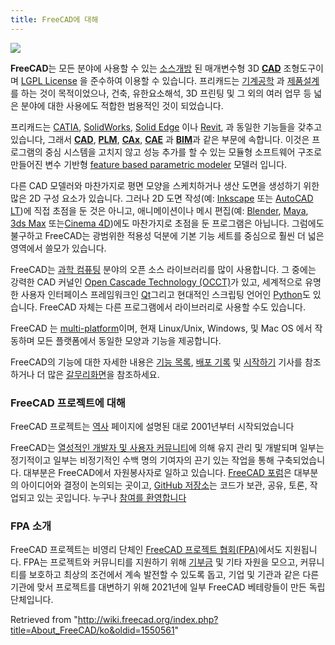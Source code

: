```yaml
---
title: FreeCAD에 대해
---
```

![](/images/Freecad_default.jpg)

**FreeCAD**는 모든 분야에 사용할 수 있는 [소스개방](http://en.wikipedia.org/wiki/Open_source) 된 매개변수형 3D [**CAD**](http://en.wikipedia.org/wiki/CAD) 조형도구이며 [LGPL License](/License "License") 을 준수하여 이용할 수 있습니다. 프리캐드는 [기계공학](http://en.wikipedia.org/wiki/Mechanical_engineering) 과 [제품설계](http://en.wikipedia.org/wiki/Product_design) 를 하는 것이 목적이었으나, 건축, 유한요소해석, 3D 프린팅 및 그 외의 여러 업무 등 넓은 분야에 대한 사용에도 적합한 범용적인 것이 되었습니다.

프리캐드는 [CATIA](https://en.wikipedia.org/wiki/CATIA), [SolidWorks](http://en.wikipedia.org/wiki/Solidworks), [Solid Edge](http://en.wikipedia.org/wiki/Solid_Edge) 이나 [Revit](https://en.wikipedia.org/wiki/Autodesk_Revit), 과 동일한 기능들을 갖추고 있습니다, 그래서 [**CAD**](http://en.wikipedia.org/wiki/CAD), [**PLM**](http://en.wikipedia.org/wiki/Product_Lifecycle_Management), [**CAx**](http://en.wikipedia.org/wiki/CAx), [**CAE**](http://en.wikipedia.org/wiki/Computer-aided_engineering) 과 [**BIM**](https://en.wikipedia.org/wiki/Building_information_modeling)과 같은 부문에 속합니다. 이것은 프로그램의 중심 시스템을 고치지 않고 성능 추가를 할 수 있는 모듈형 소프트웨어 구조로 만들어진 변수 기반형 [feature based parametric modeler](http://en.wikipedia.org/wiki/Parametric_feature_based_modeler) 모델러 입니다.

다른 CAD 모델러와 마찬가지로 평면 모양을 스케치하거나 생산 도면을 생성하기 위한 많은 2D 구성 요소가 있습니다. 그러나 2D 도면 작성(예: [Inkscape](https://inkscape.org/) 또는 [AutoCAD LT](http://en.wikipedia.org/wiki/AutoCAD#AutoCAD_LT))에 직접 초점을 둔 것은 아니고, 애니메이션이나 메시 편집(예: [Blender](https://www.blender.org/), [Maya](http://en.wikipedia.org/wiki/Maya_(software)), [3ds Max](http://en.wikipedia.org/wiki/3ds_Max) 또는[Cinema 4D](http://en.wikipedia.org/wiki/CINEMA_4D))에도 마찬가지로 초점을 둔 프로그램은 아닙니다. 그럼에도 불구하고 FreeCAD는 광범위한 적용성 덕분에 기본 기능 세트를 중심으로 훨씬 더 넓은 영역에서 쓸모가 있습니다.

FreeCAD는 [과학 컴퓨팅](http://en.wikipedia.org/wiki/Scientific_Computation) 분야의 오픈 소스 라이브러리를 많이 사용합니다. 그 중에는 강력한 CAD 커널인 [Open Cascade Technology (OCCT)](http://OpenCascade.org)가 있고, 세계적으로 유명한 사용자 인터페이스 프레임워크인 [Qt](http://www.qt.io/)그리고 현대적인 스크립팅 언어인 [Python](http://www.python.org)도 있습니다. FreeCAD 자체는 다른 프로그램에서 라이브러리로 사용할 수도 있습니다.

FreeCAD 는 [multi-platform](http://en.wikipedia.org/wiki/Cross-platform)이며, 현재 Linux/Unix, Windows, 및 Mac OS 에서 작동하며 모든 플랫폼에서 동일한 모양과 기능을 제공합니다.

FreeCAD의 기능에 대한 자세한 내용은 [기능 목록](/Feature_list/ko "Feature list/ko"), [배포 기록](/Feature_list#Release_notes "Feature list") 및 [시작하기](/Getting_started/ko "Getting started/ko") 기사를 참조하거나 더 많은 [갈무리화면](/Screenshots/ko "Screenshots/ko")을 참조하세요.

### FreeCAD 프로젝트에 대해

FreeCAD 프로젝트는 [역사](/History/ko "History/ko") 페이지에 설명된 대로 2001년부터 시작되었습니다

FreeCAD는 [열성적인 개발자 및 사용자 커뮤니티](/Contributors/ko "Contributors/ko")에 의해 유지 관리 및 개발되며 일부는 정기적이고 일부는 비정기적인 수백 명의 기여자의 끈기 있는 작업을 통해 구축되었습니다. 대부분은 FreeCAD에서 자원봉사자로 일하고 있습니다. [FreeCAD 포럼](http://forum.freecad.org)은 대부분의 아이디어와 결정이 논의되는 곳이고, [GitHub 저장소](https://github.com/FreeCAD/FreeCAD)는 코드가 보관, 공유, 토론, 작업되고 있는 곳입니다. 누구나 [참여를 환영합니다](/Help_FreeCAD/ko "Help FreeCAD/ko")

### FPA 소개

FreeCAD 프로젝트는 비영리 단체인 [FreeCAD 프로젝트 협회(FPA)](https://fpa.freecad.org)에서도 지원됩니다. FPA는 프로젝트와 커뮤니티를 지원하기 위해 [기부금](/index.php?title=Donate/ko&action=edit&redlink=1 "Donate/ko (page does not exist)") 및 기타 자원을 모으고, 커뮤니티를 보호하고 최상의 조건에서 계속 발전할 수 있도록 돕고, 기업 및 기관과 같은 다른 기관에 맞서 프로젝트를 대변하기 위해 2021년에 일부 FreeCAD 베테랑들이 만든 독립 단체입니다.

Retrieved from "<http://wiki.freecad.org/index.php?title=About_FreeCAD/ko&oldid=1550561>"